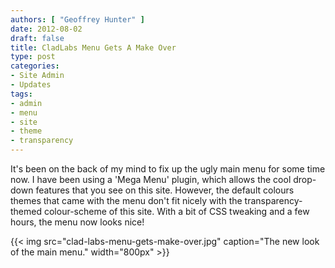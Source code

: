 ```yaml
---
authors: [ "Geoffrey Hunter" ]
date: 2012-08-02
draft: false
title: CladLabs Menu Gets A Make Over
type: post
categories:
- Site Admin
- Updates
tags:
- admin
- menu
- site
- theme
- transparency
---
```


It's been on the back of my mind to fix up the ugly main menu for some time now. I have been using a 'Mega Menu' plugin, which allows the cool drop-down features that you see on this site. However, the default colours themes that came with the menu don't fit nicely with the transparency-themed colour-scheme of this site. With a bit of CSS tweaking and a few hours, the menu now looks nice!

{{< img src="clad-labs-menu-gets-make-over.jpg" caption="The new look of the main menu."  width="800px" >}}
